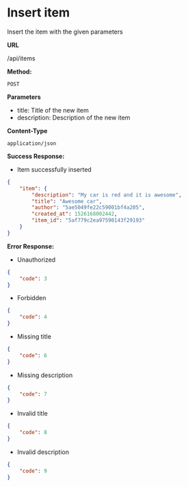 # Insert item

Insert the item with the given parameters

**URL**

  /api/items

**Method:**
  
  `POST`
  
**Parameters**

- title: Title of the new item
- description: Description of the new item

**Content-Type**

  `application/json`

**Success Response:**

- Item successfully inserted

```json
{
    "item": {
        "description": "My car is red and it is awesome",
        "title": "Awesome car",
        "author": "5ae5049fe22c59001bf4a205",
        "created_at": 1526168002442,
        "item_id": "5af779c2ea97590143f29193"
    }
}
```
 
**Error Response:**

- Unauthorized

```json
{
    "code": 3
}
```

- Forbidden

```json
{
    "code": 4
}
```

- Missing title

```json
{
    "code": 6
}
```

- Missing description

```json
{
    "code": 7
}
```

- Invalid title

```json
{
    "code": 8
}
```

- Invalid description

```json
{
    "code": 9
}
```